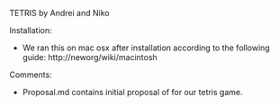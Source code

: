 TETRIS by Andrei and Niko

Installation:
- We ran this on mac osx after installation according to the following guide:
		http://neworg/wiki/macintosh

Comments:
- Proposal.md contains initial proposal of for our tetris game.